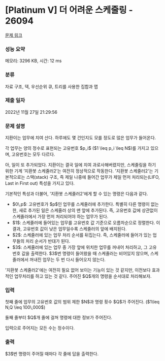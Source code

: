 # [Platinum V] 더 어려운 스케줄링 - 26094 

[문제 링크](https://www.acmicpc.net/problem/26094) 

### 성능 요약

메모리: 3296 KB, 시간: 12 ms

### 분류

자료 구조, 덱, 우선순위 큐, 트리를 사용한 집합과 맵

### 제출 일자

2022년 11월 27일 21:29:56

### 문제 설명

<p>지환이는 업무에 치여 산다. 하루에도 몇 건인지도 모를 정도로 많은 업무가 들어온다.</p>

<p>각 업무는 양의 정수로 표현되는 고유번호 $p_i$ ($1 \leq p_i \leq N$)를 가지고 있으며, 고유번호는 모두 다르다.</p>

<p>아, 일이 또 추가되었다. 지환이는 결국 일에 치여 과로사해버렸지만, 스케줄링을 하기 위한 기계 ‘지환봇 스케줄러2’는 여전히 정상적으로 작동한다. '지환봇 스케줄러2'는 기본적으로는 스택(stack) 구조, 즉 제일 나중에 들어간 업무가 제일 먼저 처리되는(LIFO, Last in First out) 특성을 가지고 있다.</p>

<p>기본적인 특성과 더불어, '지환봇 스케줄러2'에게 할 수 있는 명령은 다음과 같다.</p>

<ul>
	<li>$0\,p$: 고유번호가 $p$인 업무를 스케줄러에 추가한다. 특별히 다른 명령이 없는 한, 새로 추가된 일은 스케줄러 상의 맨 앞에 추가된다. 즉, 고유번호 값에 상관없이 스케줄러에서 가장 먼저 처리되어야 하는 업무가 된다.</li>
	<li>$1$: 스케줄러에 들어있는 업무를 고유번호 값 기준으로 오름차순으로 정렬한다. 이 결과, 고유번호 값이 낮은 업무일수록 스케줄러의 앞에 배치된다.</li>
	<li>$2$: 스케줄러에 있는 업무 처리 순서를 뒤집는다. 즉, 스케줄러에 들어가 있는 업무들의 처리 순서가 반대가 된다.</li>
	<li>$3$: 스케줄러에 있는 업무 중 가장 앞에 위치한 업무를 꺼내어 처리하고, 그 고유번호 값을 출력한다. $3$번 명령이 들어왔을 때 스케줄러는 비어있지 않으며, 스케줄러에서 꺼내진 업무는 두 번 다시 들어오지 않는다.</li>
</ul>

<p>'지환봇 스케줄러2'에는 여전히 필요 없어 보이는 기능이 있는 것 같지만, 이전보다 효과적인 업무처리를 하고 있는 것 같다. 주어진 $Q$개의 명령을 순서대로 처리해보자.</p>

### 입력 

 <p>첫째 줄에 업무의 고유번호 값의 범위 제한 $N$과 명령 횟수 $Q$가 주어진다. ($1\leq N,Q \leq 100\,000$)</p>

<p>둘째 줄부터 $Q$개 줄에 걸쳐 명령에 대한 정보가 주어진다.</p>

<p>입력으로 주어지는 모든 수는 정수이다.</p>

### 출력 

 <p>$3$번 명령이 주어질 때마다 각 줄에 답을 출력한다.</p>

